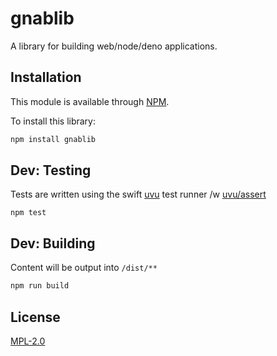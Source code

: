 # gnablib

A library for building web/node/deno applications.

## Installation
This module is available through [NPM](https://www.npmjs.com/).

To install this library:
```bash
npm install gnablib
```

## Dev: Testing

Tests are written using the swift [uvu](https://github.com/lukeed/uvu) test runner /w [uvu/assert](https://github.com/lukeed/uvu/blob/master/docs/api.assert.md)

```base
npm test
```

## Dev: Building

Content will be output into `/dist/**`

```bash
npm run build
```

## License

[MPL-2.0](LICENSE)

